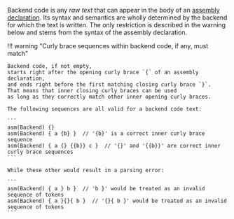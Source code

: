 Backend code is any _raw text_ that can appear in the body of an 
[assembly declaration](../statements/assembly_declaration.md).
Its syntax and semantics are wholly determined by the backend for which the text is written.
The only restriction is described in the warning below and
stems from the syntax of the assembly declaration.

!!! warning "Curly brace sequences within backend code, if any, must match"

    Backend code, if not empty,
    starts right after the opening curly brace `{` of an assembly declaration,
    and ends right before the first matching closing curly brace `}`.
    That means that inner closing curly braces can be used
    as long as they correctly match other inner opening curly braces. 
    
    The following sequences are all valid for a backend code text:

    ```
    asm(Backend) {}
    asm(Backend) { a {b} }  // '{b}' is a correct inner curly brace sequence
    asm(Backend) { a {} {{b}} c }  // '{}' and '{{b}}' are correct inner curly brace sequences
    ```

    While these other would result in a parsing error:

    ```
    asm(Backend) { a } b }  // 'b }' would be treated as an invalid sequence of tokens
    asm(Backend) { a }{}{ b }  // '{}{ b }' would be treated as an invalid sequence of tokens
    ```

    
    